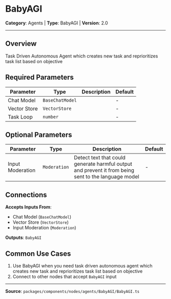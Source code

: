 # BabyAGI

**Category**: Agents | **Type**: BabyAGI | **Version**: 2.0

---

## Overview

Task Driven Autonomous Agent which creates new task and reprioritizes task list based on objective

## Required Parameters

| Parameter | Type | Description | Default |
|-----------|------|-------------|---------|
| Chat Model | `BaseChatModel` |  | - |
| Vector Store | `VectorStore` |  | - |
| Task Loop | `number` |  | - |

## Optional Parameters

| Parameter | Type | Description | Default |
|-----------|------|-------------|---------|
| Input Moderation | `Moderation` | Detect text that could generate harmful output and prevent it from being sent to the language model | - |

## Connections

**Accepts Inputs From**:
- Chat Model (`BaseChatModel`)
- Vector Store (`VectorStore`)
- Input Moderation (`Moderation`)

**Outputs**: `BabyAGI`

## Common Use Cases

1. Use BabyAGI when you need task driven autonomous agent which creates new task and reprioritizes task list based on objective
2. Connect to other nodes that accept `BabyAGI` input

---

**Source**: `packages/components/nodes/agents/BabyAGI/BabyAGI.ts`